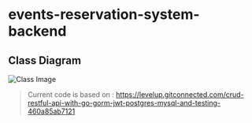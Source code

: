 # events-reservation-system-backend

## Class Diagram
![Class Image](https://app.lucidchart.com/publicSegments/view/991408e3-a671-47f6-92f5-d32692a955cb/image.png)

> Current code is based on : https://levelup.gitconnected.com/crud-restful-api-with-go-gorm-jwt-postgres-mysql-and-testing-460a85ab7121